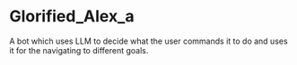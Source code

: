 # Glorified_Alex_a
A bot which uses LLM to decide what the user commands it to do and uses it for the navigating to different goals.
